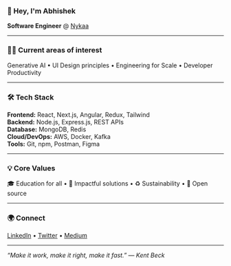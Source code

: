 ### 👋 Hey, I'm Abhishek  

**Software Engineer** @ [Nykaa](https://www.nykaa.com)

---

### 👨‍💻 Current areas of interest
Generative AI • UI Design principles • Engineering for Scale • Developer Productivity

---

### 🛠 Tech Stack
**Frontend:** React, Next.js, Angular, Redux, Tailwind  
**Backend:** Node.js, Express.js, REST APIs  
**Database:** MongoDB, Redis  
**Cloud/DevOps:** AWS, Docker, Kafka  
**Tools:** Git, npm, Postman, Figma

---

### 💡 Core Values  
🎓 Education for all • 🌿 Impactful solutions • ♻️ Sustainability • 🌱 Open source

---

### 🌍 Connect  
[LinkedIn](https://www.linkedin.com/in/abhishekp6) • [Twitter](https://twitter.com/Abhlshek_) • [Medium](https://medium.com/@abhishekp6)

---

_“Make it work, make it right, make it fast.” — Kent Beck_
